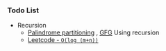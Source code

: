 ### Todo List
- Recursion
	- [Palindrome partitioning](https://leetcode.com/problems/palindrome-partitioning/) , [GFG](https://www.geeksforgeeks.org/palindrome-partitioning-dp-17/?ref=lbp) Using recursion
	- [Leetcode - `O(log (m+n))`](https://leetcode.com/problems/median-of-two-sorted-arrays/)